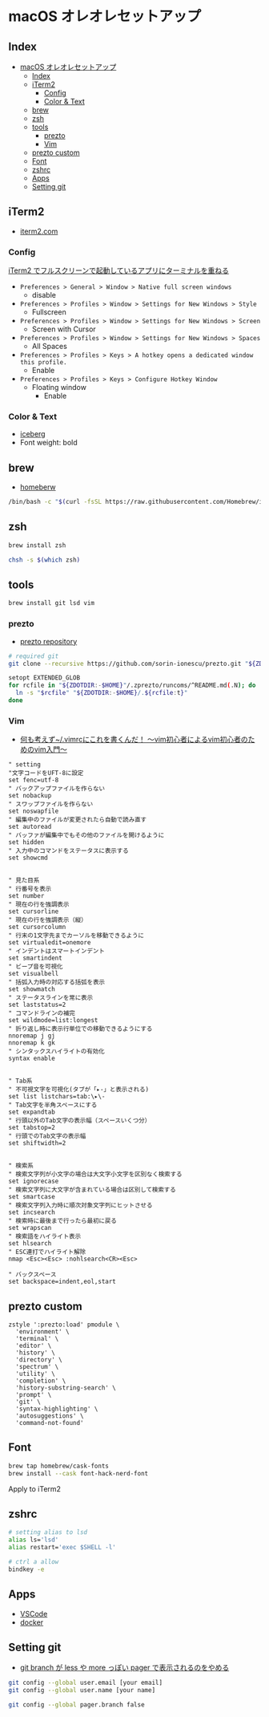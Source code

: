 # macOS オレオレセットアップ

## Index

<!-- @import "[TOC]" {cmd="toc" depthFrom=1 depthTo=6 orderedList=false} -->
- [macOS オレオレセットアップ](#macos-オレオレセットアップ)
  - [Index](#index)
  - [iTerm2](#iterm2)
    - [Config](#config)
    - [Color & Text](#color--text)
  - [brew](#brew)
  - [zsh](#zsh)
  - [tools](#tools)
    - [prezto](#prezto)
    - [Vim](#vim)
  - [prezto custom](#prezto-custom)
  - [Font](#font)
  - [zshrc](#zshrc)
  - [Apps](#apps)
  - [Setting git](#setting-git)

## iTerm2

- [iterm2.com](https://iterm2.com/)

### Config

[iTerm2 でフルスクリーンで起動しているアプリにターミナルを重ねる](https://gist.github.com/d-kuro/551d98f9d4a28f61b3e8111adc082074)

- `Preferences > General > Window > Native full screen windows`
  - disable
- `Preferences > Profiles > Window > Settings for New Windows > Style`
  - Fullscreen
- `Preferences > Profiles > Window > Settings for New Windows > Screen`
  - Screen with Cursor
- `Preferences > Profiles > Window > Settings for New Windows > Spaces`
  - All Spaces
- `Preferences > Profiles > Keys > A hotkey opens a dedicated window this profile.`
  - Enable
- `Preferences > Profiles > Keys > Configure Hotkey Window`
  - Floating window
    - Enable

### Color & Text

- [iceberg](iceberg.itermcolors.itermcolors)
- Font weight: bold

## brew

- [homeberw](https://brew.sh/index_ja)

```bash
/bin/bash -c "$(curl -fsSL https://raw.githubusercontent.com/Homebrew/install/HEAD/install.sh)"
```

## zsh

```bash
brew install zsh

chsh -s $(which zsh)
```

## tools

```bash
brew install git lsd vim
```

### prezto

- [prezto repository](https://github.com/sorin-ionescu/prezto)

```bash
# required git
git clone --recursive https://github.com/sorin-ionescu/prezto.git "${ZDOTDIR:-$HOME}/.zprezto"

setopt EXTENDED_GLOB
for rcfile in "${ZDOTDIR:-$HOME}"/.zprezto/runcoms/^README.md(.N); do
  ln -s "$rcfile" "${ZDOTDIR:-$HOME}/.${rcfile:t}"
done
```

### Vim

- [何も考えず~/.vimrcにこれを書くんだ！ 〜vim初心者によるvim初心者のためのvim入門〜](https://qiita.com/morikooooo/items/9fd41bcd8d1ce9170301)

```vim
" setting
"文字コードをUFT-8に設定
set fenc=utf-8
" バックアップファイルを作らない
set nobackup
" スワップファイルを作らない
set noswapfile
" 編集中のファイルが変更されたら自動で読み直す
set autoread
" バッファが編集中でもその他のファイルを開けるように
set hidden
" 入力中のコマンドをステータスに表示する
set showcmd


" 見た目系
" 行番号を表示
set number
" 現在の行を強調表示
set cursorline
" 現在の行を強調表示（縦）
set cursorcolumn
" 行末の1文字先までカーソルを移動できるように
set virtualedit=onemore
" インデントはスマートインデント
set smartindent
" ビープ音を可視化
set visualbell
" 括弧入力時の対応する括弧を表示
set showmatch
" ステータスラインを常に表示
set laststatus=2
" コマンドラインの補完
set wildmode=list:longest
" 折り返し時に表示行単位での移動できるようにする
nnoremap j gj
nnoremap k gk
" シンタックスハイライトの有効化
syntax enable


" Tab系
" 不可視文字を可視化(タブが「▸-」と表示される)
set list listchars=tab:\▸\-
" Tab文字を半角スペースにする
set expandtab
" 行頭以外のTab文字の表示幅（スペースいくつ分）
set tabstop=2
" 行頭でのTab文字の表示幅
set shiftwidth=2


" 検索系
" 検索文字列が小文字の場合は大文字小文字を区別なく検索する
set ignorecase
" 検索文字列に大文字が含まれている場合は区別して検索する
set smartcase
" 検索文字列入力時に順次対象文字列にヒットさせる
set incsearch
" 検索時に最後まで行ったら最初に戻る
set wrapscan
" 検索語をハイライト表示
set hlsearch
" ESC連打でハイライト解除
nmap <Esc><Esc> :nohlsearch<CR><Esc>

" バックスペース
set backspace=indent,eol,start
```

## prezto custom

```text
zstyle ':prezto:load' pmodule \
  'environment' \
  'terminal' \
  'editor' \
  'history' \
  'directory' \
  'spectrum' \
  'utility' \
  'completion' \
  'history-substring-search' \
  'prompt' \
  'git' \
  'syntax-highlighting' \
  'autosuggestions' \
  'command-not-found'
```

## Font

```bash
brew tap homebrew/cask-fonts
brew install --cask font-hack-nerd-font
```

Apply to iTerm2

## zshrc

```bash
# setting alias to lsd
alias ls='lsd'
alias restart='exec $SHELL -l'

# ctrl a allow
bindkey -e
```

## Apps

- [VSCode](https://code.visualstudio.com/download)
- [docker](https://www.docker.com/products/docker-desktop)

## Setting git

- [git branch が less や more っぽい pager で表示されるのをやめる](https://qiita.com/furu8ma/items/9cf4680171f06c1f95bc)

```bash
git config --global user.email [your email]
git config --global user.name [your name]

git config --global pager.branch false
```
